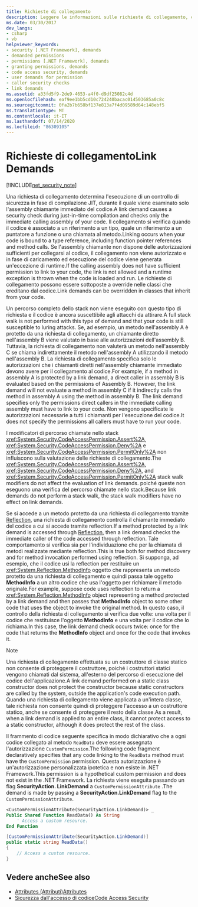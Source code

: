 ```yaml
---
title: Richieste di collegamento
description: Leggere le informazioni sulle richieste di collegamento, che determinano un controllo di sicurezza durante la compilazione JIT (just-in-Time) ed esaminare solo l'assembly chiamante immediato del codice.
ms.date: 03/30/2017
dev_langs:
- csharp
- vb
helpviewer_keywords:
- security [.NET Framework], demands
- demanded permissions
- permissions [.NET Framework], demands
- granting permissions, demands
- code access security, demands
- user demands for permission
- caller security checks
- link demands
ms.assetid: a33fd5f9-2de9-4653-a4f0-d9df25082c4d
ms.openlocfilehash: eaf9ee1bb5cd10c724240bacac014503685a0c8c
ms.sourcegitcommit: 0fa2b7b658bf137e813a7f4d09589d64c148ebf5
ms.translationtype: MT
ms.contentlocale: it-IT
ms.lasthandoff: 07/14/2020
ms.locfileid: "86309105"
---
```

# <a name="link-demands"></a><span data-ttu-id="17b7b-103">Richieste di collegamento</span><span class="sxs-lookup"><span data-stu-id="17b7b-103">Link Demands</span></span>
[!INCLUDE[net_security_note](../../../includes/net-security-note-md.md)]  
  
 <span data-ttu-id="17b7b-104">Una richiesta di collegamento determina l'esecuzione di un controllo di sicurezza in fase di compilazione JIT, durante il quale viene esaminato solo l'assembly chiamante immediato del codice.</span><span class="sxs-lookup"><span data-stu-id="17b7b-104">A link demand causes a security check during just-in-time compilation and checks only the immediate calling assembly of your code.</span></span> <span data-ttu-id="17b7b-105">Il collegamento si verifica quando il codice è associato a un riferimento a un tipo, quale un riferimento a un puntatore a funzione o una chiamata al metodo.</span><span class="sxs-lookup"><span data-stu-id="17b7b-105">Linking occurs when your code is bound to a type reference, including function pointer references and method calls.</span></span> <span data-ttu-id="17b7b-106">Se l'assembly chiamante non dispone delle autorizzazioni sufficienti per collegarsi al codice, il collegamento non viene autorizzato e in fase di caricamento ed esecuzione del codice viene generata un'eccezione di runtime.</span><span class="sxs-lookup"><span data-stu-id="17b7b-106">If the calling assembly does not have sufficient permission to link to your code, the link is not allowed and a runtime exception is thrown when the code is loaded and run.</span></span> <span data-ttu-id="17b7b-107">Le richieste di collegamento possono essere sottoposte a override nelle classi che ereditano dal codice.</span><span class="sxs-lookup"><span data-stu-id="17b7b-107">Link demands can be overridden in classes that inherit from your code.</span></span>  
  
 <span data-ttu-id="17b7b-108">Un percorso completo dello stack non viene eseguito con questo tipo di richiesta e il codice è ancora suscettibile agli attacchi da attirare.</span><span class="sxs-lookup"><span data-stu-id="17b7b-108">A full stack walk is not performed with this type of demand and that your code is still susceptible to luring attacks.</span></span> <span data-ttu-id="17b7b-109">Se, ad esempio, un metodo nell'assembly A è protetto da una richiesta di collegamento, un chiamante diretto nell'assembly B viene valutato in base alle autorizzazioni dell'assembly B.  Tuttavia, la richiesta di collegamento non valuterà un metodo nell'assembly C se chiama indirettamente il metodo nell'assembly A utilizzando il metodo nell'assembly B. La richiesta di collegamento specifica solo le autorizzazioni che i chiamanti diretti nell'assembly chiamante immediato devono avere per il collegamento al codice.</span><span class="sxs-lookup"><span data-stu-id="17b7b-109">For example, if a method in assembly A is protected by a link demand, a direct caller in assembly B is evaluated based on the permissions of Assembly B.  However, the link demand will not evaluate a method in assembly C if it indirectly calls the method in assembly A using the method in assembly B. The link demand specifies only the permissions direct callers in the immediate calling assembly must have to link to your code.</span></span> <span data-ttu-id="17b7b-110">Non vengono specificate le autorizzazioni necessarie a tutti i chiamanti per l'esecuzione del codice.</span><span class="sxs-lookup"><span data-stu-id="17b7b-110">It does not specify the permissions all callers must have to run your code.</span></span>  
  
 <span data-ttu-id="17b7b-111">I modificatori di percorso chiamate nello stack <xref:System.Security.CodeAccessPermission.Assert%2A>, <xref:System.Security.CodeAccessPermission.Deny%2A> e <xref:System.Security.CodeAccessPermission.PermitOnly%2A> non influiscono sulla valutazione delle richieste di collegamento.</span><span class="sxs-lookup"><span data-stu-id="17b7b-111">The <xref:System.Security.CodeAccessPermission.Assert%2A>, <xref:System.Security.CodeAccessPermission.Deny%2A>, and <xref:System.Security.CodeAccessPermission.PermitOnly%2A> stack walk modifiers do not affect the evaluation of link demands.</span></span>  <span data-ttu-id="17b7b-112">poiché queste non eseguono una verifica del percorso chiamate nello stack.</span><span class="sxs-lookup"><span data-stu-id="17b7b-112">Because link demands do not perform a stack walk, the stack walk modifiers have no effect on link demands.</span></span>  
  
 <span data-ttu-id="17b7b-113">Se si accede a un metodo protetto da una richiesta di collegamento tramite [Reflection](../reflection-and-codedom/reflection.md), una richiesta di collegamento controlla il chiamante immediato del codice a cui si accede tramite reflection.</span><span class="sxs-lookup"><span data-stu-id="17b7b-113">If a method protected by a link demand is accessed through [Reflection](../reflection-and-codedom/reflection.md), then a link demand checks the immediate caller of the code accessed through reflection.</span></span> <span data-ttu-id="17b7b-114">Tale comportamento si verifica sia per l'individuazione che per la chiamata di metodi realizzate mediante reflection.</span><span class="sxs-lookup"><span data-stu-id="17b7b-114">This is true both for method discovery and for method invocation performed using reflection.</span></span> <span data-ttu-id="17b7b-115">Si supponga, ad esempio, che il codice usi la reflection per restituire un <xref:System.Reflection.MethodInfo> oggetto che rappresenta un metodo protetto da una richiesta di collegamento e quindi passa tale oggetto **MethodInfo** a un altro codice che usa l'oggetto per richiamare il metodo originale.</span><span class="sxs-lookup"><span data-stu-id="17b7b-115">For example, suppose code uses reflection to return a <xref:System.Reflection.MethodInfo> object representing a method protected by a link demand and then passes that **MethodInfo** object to some other code that uses the object to invoke the original method.</span></span> <span data-ttu-id="17b7b-116">In questo caso, il controllo della richiesta di collegamento si verifica due volte: una volta per il codice che restituisce l'oggetto **MethodInfo** e una volta per il codice che lo richiama.</span><span class="sxs-lookup"><span data-stu-id="17b7b-116">In this case, the link demand check occurs twice: once for the code that returns the **MethodInfo** object and once for the code that invokes it.</span></span>  
  
> [!NOTE]
> <span data-ttu-id="17b7b-117">Una richiesta di collegamento effettuata su un costruttore di classe statico non consente di proteggere il costruttore, poiché i costruttori statici vengono chiamati dal sistema, all'esterno del percorso di esecuzione del codice dell'applicazione.</span><span class="sxs-lookup"><span data-stu-id="17b7b-117">A link demand performed on a static class constructor does not protect the constructor because static constructors are called by the system, outside the application's code execution path.</span></span> <span data-ttu-id="17b7b-118">Quando una richiesta di collegamento viene applicata a un'intera classe, tale richiesta non consente quindi di proteggere l'accesso a un costruttore statico, anche se consente di proteggere il resto della classe.</span><span class="sxs-lookup"><span data-stu-id="17b7b-118">As a result, when a link demand is applied to an entire class, it cannot protect access to a static constructor, although it does protect the rest of the class.</span></span>  
  
 <span data-ttu-id="17b7b-119">Il frammento di codice seguente specifica in modo dichiarativo che a ogni codice collegato al metodo `ReadData` deve essere assegnata l'autorizzazione `CustomPermission`.</span><span class="sxs-lookup"><span data-stu-id="17b7b-119">The following code fragment declaratively specifies that any code linking to the `ReadData` method must have the `CustomPermission` permission.</span></span> <span data-ttu-id="17b7b-120">Questa autorizzazione è un'autorizzazione personalizzata ipotetica e non esiste in .NET Framework.</span><span class="sxs-lookup"><span data-stu-id="17b7b-120">This permission is a hypothetical custom permission and does not exist in the .NET Framework.</span></span> <span data-ttu-id="17b7b-121">La richiesta viene eseguita passando un flag **SecurityAction. LinkDemand** a `CustomPermissionAttribute` .</span><span class="sxs-lookup"><span data-stu-id="17b7b-121">The demand is made by passing a **SecurityAction.LinkDemand** flag to the `CustomPermissionAttribute`.</span></span>  
  
```vb  
<CustomPermissionAttribute(SecurityAction.LinkDemand)> _  
Public Shared Function ReadData() As String  
    ' Access a custom resource.  
End Function
```  
  
```csharp  
[CustomPermissionAttribute(SecurityAction.LinkDemand)]  
public static string ReadData()  
{  
    // Access a custom resource.  
}  
```  
  
## <a name="see-also"></a><span data-ttu-id="17b7b-122">Vedere anche</span><span class="sxs-lookup"><span data-stu-id="17b7b-122">See also</span></span>

- [<span data-ttu-id="17b7b-123">Attributes (Attributi)</span><span class="sxs-lookup"><span data-stu-id="17b7b-123">Attributes</span></span>](../../standard/attributes/index.md)
- [<span data-ttu-id="17b7b-124">Sicurezza dall'accesso di codice</span><span class="sxs-lookup"><span data-stu-id="17b7b-124">Code Access Security</span></span>](code-access-security.md)
